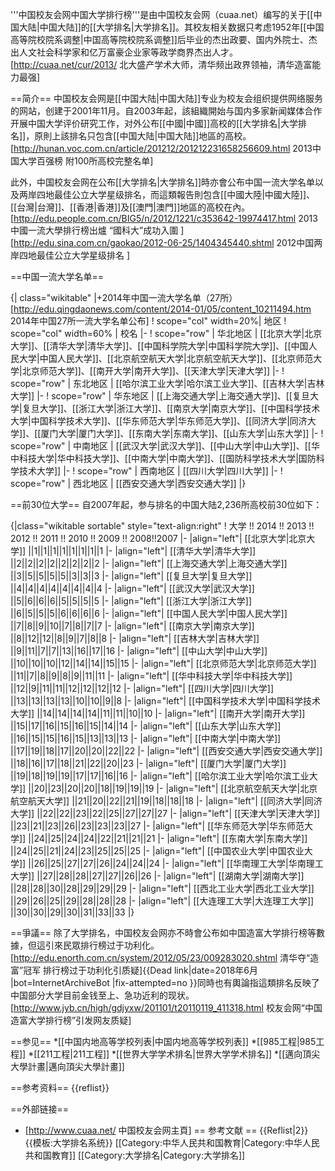 '''中国校友会网中国大学排行榜'''是由中国校友会网（cuaa.net）编写的关于[[中国大陆|中国大陆]]的[[大学排名|大学排名]]。其校友相关数据只考虑1952年[[中国高等院校院系调整|中国高等院校院系调整]]后毕业的杰出政要、国内外院士、杰出人文社会科学家和亿万富豪企业家等政学商界杰出人才。<ref>[http://cuaa.net/cur/2013/ 北大盛产学术大师，清华频出政界领袖，清华造富能力最强]</ref>

==简介==
中国校友会网是[[中国大陆|中国大陆]]专业为校友会组织提供网络服务的网站，创建于2001年11月。自2003年起，該組織開始与国内多家新闻媒体合作开展中国大学评价研究工作，对外公布[[中國|中國]]高校的[[大学排名|大学排名]]，原則上該排名只包含[[中国大陆|中国大陆]]地區的高校。<ref>[http://hunan.voc.com.cn/article/201212/201212231658256609.html 2013中国大学百强榜 附100所高校完整名单]</ref>

此外，中国校友会网在公布[[大学排名|大学排名]]時亦會公布中国一流大学名单以及两岸四地最佳公立大学星级排名，而這類報告則包含[[中國大陸|中國大陸]]、[[台灣|台灣]]、[[香港|香港]]及[[澳門|澳門]]地區的高校在內。<ref>[http://edu.people.com.cn/BIG5/n/2012/1221/c353642-19974417.html 2013中國一流大學排行榜出爐 “國科大”成功入圍 ]</ref><ref>[http://edu.sina.com.cn/gaokao/2012-06-25/1404345440.shtml 2012中国两岸四地最佳公立大学星级排名 ]</ref>

==中国一流大学名单==

{| class="wikitable"
|+2014年中国一流大学名单（27所）<ref>[http://edu.qingdaonews.com/content/2014-01/05/content_10211494.htm 2014年中国27所一流大学名单公布]</ref>
! scope="col" width=20%| 地区
! scope="col" width=60% | 校名
|-
! scope="row" | 华北地区
| [[北京大学|北京大学]]、[[清华大学|清华大学]]、[[中国科学院大学|中国科学院大学]]、[[中国人民大学|中国人民大学]]、[[北京航空航天大学|北京航空航天大学]]、[[北京师范大学|北京师范大学]]、[[南开大学|南开大学]]、[[天津大学|天津大学]]
|-
! scope="row" | 东北地区
| [[哈尔滨工业大学|哈尔滨工业大学]]、[[吉林大学|吉林大学]]
|-
! scope="row" | 华东地区
| [[上海交通大学|上海交通大学]]、[[复旦大学|复旦大学]]、[[浙江大学|浙江大学]]、[[南京大学|南京大学]]、[[中国科学技术大学|中国科学技术大学]]、[[华东师范大学|华东师范大学]]、[[同济大学|同济大学]]、[[厦门大学|厦门大学]]、[[东南大学|东南大学]]、[[山东大学|山东大学]]
|-
! scope="row" | 中南地区
| [[武汉大学|武汉大学]]、[[中山大学|中山大学]]、[[华中科技大学|华中科技大学]]、[[中南大学|中南大学]]、[[国防科学技术大学|国防科学技术大学]]
|-
! scope="row" | 西南地区
| [[四川大学|四川大学]]
|-
! scope="row" | 西北地区
| [[西安交通大学|西安交通大学]]
|}
</center>
==前30位大学==
自2007年起，参与排名的中国大陆2,236所高校前30位如下：

{|class="wikitable sortable" style="text-align:right"
! 大学 !! 2014 !! 2013 !! 2012 !! 2011 !! 2010 !! 2009 !! 2008!!2007
|-
|align="left"| [[北京大学|北京大学]] ||1||1||1||1||1||1||1||1
|-
|align="left"| [[清华大学|清华大学]] ||2||2||2||2||2||2||2||2
|-
|align="left"| [[上海交通大学|上海交通大学]] ||3||5||5||5||5||3||3||3
|-
|align="left"| [[复旦大学|复旦大学]] ||4||4||4||4||4||4||4||4
|-
|align="left"| [[武汉大学|武汉大学]] ||5||6||6||6||5||5||5||5
|-
|align="left"| [[浙江大学|浙江大学]] ||6||5||5||5||6||6||6||6
|-
|align="left"| [[中国人民大学|中国人民大学]] ||7||8||9||10||7||8||7||7
|-
|align="left"| [[南京大学|南京大学]] ||8||12||12||8||9||7||8||8
|-
|align="left"| [[吉林大学|吉林大学]] ||9||11||7||7||13||16||17||16
|-
|align="left"| [[中山大学|中山大学]] ||10||10||10||12||14||14||15||15
|-
|align="left"| [[北京师范大学|北京师范大学]] ||11||7||8||9||8||9||11||11
|-
|align="left"| [[华中科技大学|华中科技大学]] ||12||9||11||11||12||12||12||12
|-
|align="left"| [[四川大学|四川大学]] ||13||13||13||13||10||10||9||8
|-
|align="left"| [[中国科学技术大学|中国科学技术大学]] ||14||14||14||14||11||11||10||10
|-
|align="left"| [[南开大学|南开大学]] ||15||17||16||15||16||15||14||14
|-
|align="left"| [[山东大学|山东大学]] ||16||15||15||16||15||13||13||13
|-
|align="left"| [[中南大学|中南大学]] ||17||19||18||17||20||20||22||22
|-
|align="left"| [[西安交通大学|西安交通大学]] ||18||16||17||18||21||22||20||23
|-
|align="left"| [[厦门大学|厦门大学]] ||19||18||19||19||17||17||16||16
|-
|align="left"| [[哈尔滨工业大学|哈尔滨工业大学]] ||20||23||20||20||18||19||19||19
|-
|align="left"| [[北京航空航天大学|北京航空航天大学]] ||21||20||22||21||19||18||18||18
|-
|align="left"| [[同济大学|同济大学]] ||22||22||23||22||25||27||27||27
|-
|align="left"| [[天津大学|天津大学]] ||23||21||23||26||23||23||23||27
|-
|align="left"| [[华东师范大学|华东师范大学]] ||24||25||24||24||22||21||21||21
|-
|align="left"| [[东南大学|东南大学]] ||24||25||21||24||23||25||25||25
|-
|align="left"| [[中国农业大学|中国农业大学]] ||26||25||27||27||26||24||24||24
|-
|align="left"| [[华南理工大学|华南理工大学]] ||27||28||28||27||27||26||26
|-
|align="left"| [[湖南大学|湖南大学]] ||28||28||30||28||29||29||29
|-
|align="left"| [[西北工业大学|西北工业大学]] ||29||26||25||29||28||28||28
|-
|align="left"| [[大连理工大学|大连理工大学]] ||30||30||29||30||31||33||33
|}

==爭議==
除了大学排名，中国校友会网亦不時會公布如中国造富大学排行榜等數據，但這引來民眾排行榜过于功利化。<ref>[http://edu.enorth.com.cn/system/2012/05/23/009283020.shtml 清华夺“造富”冠军 排行榜过于功利化引质疑]{{Dead link|date=2018年6月 |bot=InternetArchiveBot |fix-attempted=no }}</ref>同時也有輿論指這類排名反映了中国部分大学目前金钱至上、急功近利的现状。<ref>[http://www.jyb.cn/high/gdjyxw/201101/t20110119_411318.html 校友会网“中国造富大学排行榜”引发网友质疑]</ref>

==参见==
*[[中国内地高等学校列表|中国内地高等学校列表]]
*[[985工程|985工程]]
*[[211工程|211工程]]
*[[世界大学学术排名|世界大学学术排名]]
*[[邁向頂尖大學計畫|邁向頂尖大學計畫]]

==参考资料==
{{reflist}}

==外部链接==
* [http://www.cuaa.net/ 中国校友会网主頁]
== 参考文献 ==
{{Reflist|2}}
{{模板:大学排名系统}}
[[Category:中华人民共和国教育|Category:中华人民共和国教育]]
[[Category:大学排名|Category:大学排名]]